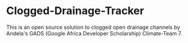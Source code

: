# Clogged-Drainage-Tracker
This is an open source solution to clogged open drainage channels by Andela's GADS (Google Africa Developer Scholarship) Climate-Team 7.
